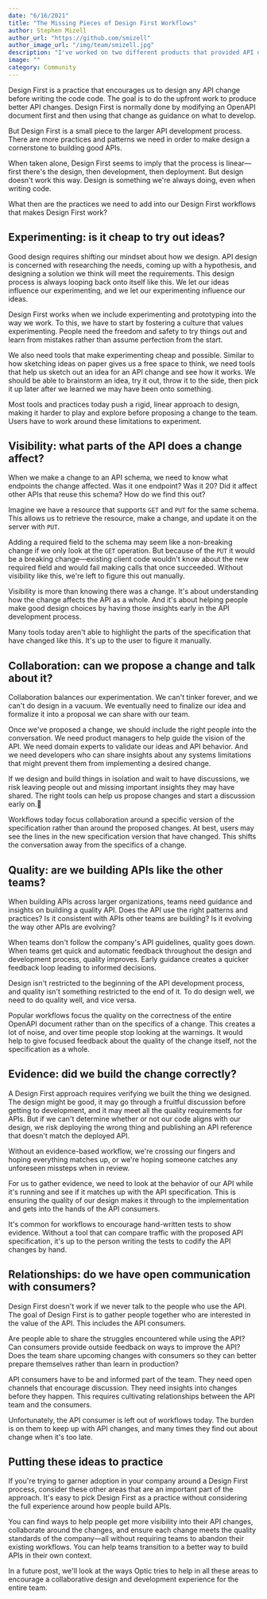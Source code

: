 ```yaml
---
date: "6/16/2021"
title: "The Missing Pieces of Design First Workflows"
author: Stephen Mizell
author_url: "https://github.com/smizell"
author_image_url: "/img/team/smizell.jpg"
description: "I've worked on two different products that provided API design guide tooling. The idea for both was the same—provide a tool that helps companies design consistent APIs and helps communicate good design patterns to all of their developers"
image: ""
category: Community
---
```


Design First is a practice that encourages us to design any API change before writing the code code. The goal is to do the upfront work to produce better API changes. Design First is normally done by modifying an OpenAPI document first and then using that change as guidance on what to develop.

But Design First is a small piece to the larger API development process. There are more practices and patterns we need in order to make design a cornerstone to building good APIs.

When taken alone, Design First seems to imply that the process is linear—first there's the design, then development, then deployment. But design doesn't work this way. Design is something we're always doing, even when writing code.

What then are the practices we need to add into our Design First workflows that makes Design First work?

## Experimenting: is it cheap to try out ideas?

Good design requires shifting our mindset about how we design. API design is concerned with researching the needs, coming up with a hypothesis, and designing a solution we think will meet the requirements. This design process is always looping back onto itself like this. We let our ideas influence our experimenting, and we let our experimenting influence our ideas.

Design First works when we include experimenting and prototyping into the way we work. To this, we have to start by fostering a culture that values experimenting. People need the freedom and safety to try things out and learn from mistakes rather than assume perfection from the start.

We also need tools that make experimenting cheap and possible. Similar to how sketching ideas on paper gives us a free space to think, we need tools that help us sketch out an idea for an API change and see how it works. We should be able to brainstorm an idea, try it out, throw it to the side, then pick it up later after we learned we may have been onto something.

Most tools and practices today push a rigid, linear approach to design, making it harder to play and explore before proposing a change to the team. Users have to work around these limitations to experiment.

## Visibility: what parts of the API does a change affect?

When we make a change to an API schema, we need to know what endpoints the change affected. Was it one endpoint? Was it 20? Did it affect other APIs that reuse this schema? How do we find this out?

Imagine we have a resource that supports `GET` and `PUT` for the same schema. This allows us to retrieve the resource, make a change, and update it on the server with `PUT`.

Adding a required field to the schema may seem like a non-breaking change if we only look at the `GET` operation. But because of the `PUT` it would be a breaking change—existing client code wouldn't know about the new required field and would fail making calls that once succeeded. Without visibility like this, we're left to figure this out manually.

Visibility is more than knowing there was a change. It's about understanding how the change affects the API as a whole. And it's about helping people make good design choices by having those insights early in the API development process.

Many tools today aren't able to highlight the parts of the specification that have changed like this. It's up to the user to figure it manually.

## Collaboration: can we propose a change and talk about it?

Collaboration balances our experimentation. We can't tinker forever, and we can't do design in a vacuum. We eventually need to finalize our idea and formalize it into a proposal we can share with our team.

Once we've proposed a change, we should include the right people into the conversation. We need product managers to help guide the vision of the API. We need domain experts to validate our ideas and API behavior. And we need developers who can share insights about any systems limitations that might prevent them from implementing a desired change.

If we design and build things in isolation and wait to have discussions, we risk leaving people out and missing important insights they may have shared. The right tools can help us propose changes and start a discussion early on.

Workflows today focus collaboration around a specific version of the specification rather than around the proposed changes. At best, users may see the lines in the new specification version that have changed. This shifts the conversation away from the specifics of a change.

## Quality: are we building APIs like the other teams?

When building APIs across larger organizations, teams need guidance and insights on building a quality API. Does the API use the right patterns and practices? Is it consistent with APIs other teams are building? Is it evolving the way other APIs are evolving?

When teams don't follow the company's API guidelines, quality goes down. When teams get quick and automatic feedback throughout the design and development process, quality improves. Early guidance creates a quicker feedback loop leading to informed decisions.

Design isn't restricted to the beginning of the API development process, and quality isn't something restricted to the end of it. To do design well, we need to do quality well, and vice versa.

Popular workflows focus the quality on the correctness of the entire OpenAPI document rather than on the specifics of a change. This creates a lot of noise, and over time people stop looking at the warnings. It would help to give focused feedback about the quality of the change itself, not the specification as a whole.

## Evidence: did we build the change correctly?

A Design First approach requires verifying we built the thing we designed. The design might be good, it may go through a fruitful discussion before getting to development, and it may meet all the quality requirements for APIs. But if we can't determine whether or not our code aligns with our design, we risk deploying the wrong thing and publishing an API reference that doesn't match the deployed API.

Without an evidence-based workflow, we're crossing our fingers and hoping everything matches up, or we're hoping someone catches any unforeseen missteps when in review.

For us to gather evidence, we need to look at the behavior of our API while it's running and see if it matches up with the API specification. This is ensuring the quality of our design makes it through to the implementation and gets into the hands of the API consumers.

It's common for workflows to encourage hand-written tests to show evidence. Without a tool that can compare traffic with the proposed API specification, it's up to the person writing the tests to codify the API changes by hand.

## Relationships: do we have open communication with consumers?

Design First doesn't work if we never talk to the people who use the API. The goal of Design First is to gather people together who are interested in the value of the API. This includes the API consumers.

Are people able to share the struggles encountered while using the API? Can consumers provide outside feedback on ways to improve the API? Does the team share upcoming changes with consumers so they can better prepare themselves rather than learn in production?

API consumers have to be and informed part of the team. They need open channels that encourage discussion. They need insights into changes before they happen. This requires cultivating relationships between the API team and the consumers.

Unfortunately, the API consumer is left out of workflows today. The burden is on them to keep up with API changes, and many times they find out about change when it's too late.

## Putting these ideas to practice

If you're trying to garner adoption in your company around a Design First process, consider these other areas that are an important part of the approach. It's easy to pick Design First as a practice without considering the full experience around how people build APIs.

You can find ways to help people get more visibility into their API changes, collaborate around the changes, and ensure each change meets the quality standards of the company—all without requiring teams to abandon their existing workflows. You can help teams transition to a better way to build APIs in their own context.

In a future post, we'll look at the ways Optic tries to help in all these areas to encourage a collaborative design and development experience for the entire team.